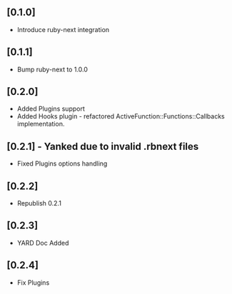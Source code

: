 ## [0.1.0]

- Introduce ruby-next integration

## [0.1.1]

- Bump ruby-next to 1.0.0 

## [0.2.0]

- Added Plugins support
- Added Hooks plugin - refactored ActiveFunction::Functions::Callbacks implementation.

## [0.2.1] - Yanked due to invalid .rbnext files 

- Fixed Plugins options handling

## [0.2.2]

- Republish 0.2.1

## [0.2.3]

- YARD Doc Added

## [0.2.4]
- Fix Plugins
